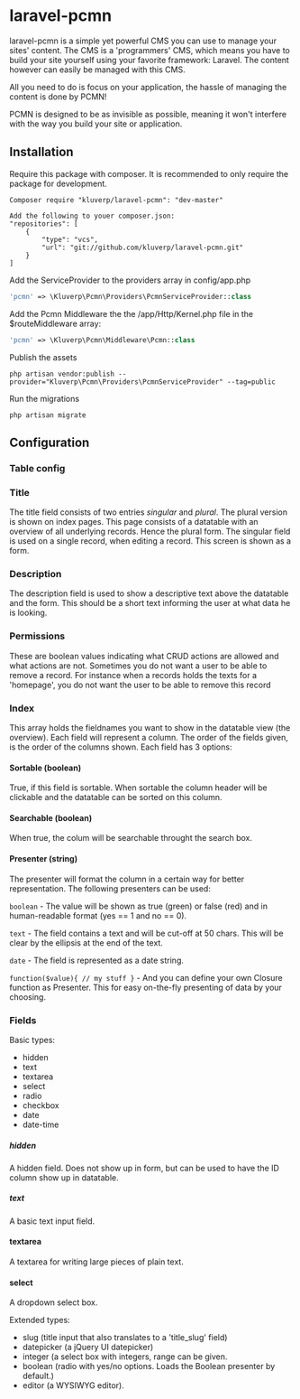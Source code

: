 # laravel-pcmn
laravel-pcmn is a simple yet powerful CMS you can use to manage your sites' content.
The CMS is a 'programmers' CMS, which means you have to build your site yourself using your favorite framework: Laravel.
The content however can easily be managed with this CMS. 

All you need to do is focus on your application, the hassle of managing the content is done by PCMN!

PCMN is designed to be as invisible as possible, meaning it won't interfere with the way you build your site or application.


## Installation

Require this package with composer. It is recommended to only require the package for development.

```shell
Composer require "kluverp/laravel-pcmn": "dev-master"
```

```shell
Add the following to youer composer.json:
"repositories": [
    {
        "type": "vcs",
        "url": "git://github.com/kluverp/laravel-pcmn.git"
    }
]
```

Add the ServiceProvider to the providers array in config/app.php

```php
'pcmn' => \Kluverp\Pcmn\Providers\PcmnServiceProvider::class
```

Add the Pcmn Middleware the the /app/Http/Kernel.php file in the $routeMiddleware array:
```php
'pcmn' => \Kluverp\Pcmn\Middleware\Pcmn::class
```

Publish the assets

```shell
php artisan vendor:publish --provider="Kluverp\Pcmn\Providers\PcmnServiceProvider" --tag=public
```

Run the migrations
```shell
php artisan migrate
```

## Configuration 

### Table config

### Title
The title field consists of two entries *singular* and *plural*. The plural version is shown on index pages. This page consists of a datatable with an overview of all underlying records. Hence the plural form.
The singular field is used on a single record, when editing a record. This screen is shown as a form.

### Description
The description field is used to show a descriptive text above the datatable and the form. This should be a short text informing the user at what data he is looking. 

### Permissions
These are boolean values indicating what CRUD actions are allowed and what actions are not. 
Sometimes you do not want a user to be able to remove a record. For instance when a records holds the texts for a 'homepage', you do not want the user to be able to remove this record

### Index
This array holds the fieldnames you want to show in the datatable view (the overview). Each field will represent a column.
The order of the fields given, is the order of the columns shown.
Each field has 3 options:

#### Sortable (boolean)
True, if this field is sortable. When sortable the column header will be clickable and the datatable can be sorted on this column.

#### Searchable (boolean)
When true, the colum will be searchable throught the search box. 

#### Presenter (string)
The presenter will format the column in a certain way for better representation.
The following presenters can be used:

```boolean``` - The value will be shown as true (green) or false (red) and in human-readable format (yes == 1 and no == 0). 

```text``` - The field contains a text and will be cut-off at 50 chars. This will be clear by the ellipsis at the end of the text.

```date``` - The field is represented as a date string.

```function($value){ // my stuff }``` - And you can define your own Closure function as Presenter. This for easy on-the-fly presenting of data by your choosing. 

### Fields

Basic types:
- hidden
- text
- textarea
- select
- radio
- checkbox
- date
- date-time

##### hidden
A hidden field. Does not show up in form, but can be used to have the ID column show up in datatable.

##### text
A basic text input field.

#### textarea
A textarea for writing large pieces of plain text.

#### select
A dropdown select box.

Extended types:
- slug (title input that also translates to a 'title_slug' field)
- datepicker (a jQuery UI datepicker)
- integer (a select box with integers, range can be given.
- boolean (radio with yes/no options. Loads the Boolean presenter by default.)
- editor (a WYSIWYG editor).

